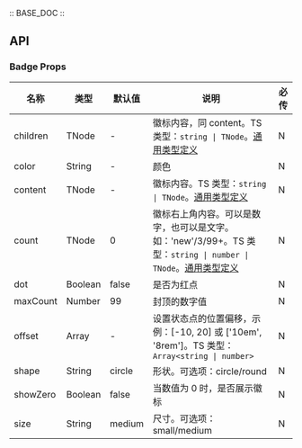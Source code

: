 :: BASE_DOC ::

## API

### Badge Props

名称 | 类型 | 默认值 | 说明 | 必传
-- | -- | -- | -- | --
children | TNode | - | 徽标内容，同 content。TS 类型：<code>string &#124; TNode</code>。[通用类型定义](https://github.com/Tencent/tdesign-react/blob/main/src/common.ts) | N
color | String | - | 颜色 | N
content | TNode | - | 徽标内容。TS 类型：<code>string &#124; TNode</code>。[通用类型定义](https://github.com/Tencent/tdesign-react/blob/main/src/common.ts) | N
count | TNode | 0 | 徽标右上角内容。可以是数字，也可以是文字。如：'new'/3/99+。TS 类型：<code>string &#124; number &#124; TNode</code>。[通用类型定义](https://github.com/Tencent/tdesign-react/blob/main/src/common.ts) | N
dot | Boolean | false | 是否为红点 | N
maxCount | Number | 99 | 封顶的数字值 | N
offset | Array | - | 设置状态点的位置偏移，示例：[-10, 20] 或 ['10em', '8rem']。TS 类型：<code>Array<string &#124; number></code> | N
shape | String | circle | 形状。可选项：circle/round | N
showZero | Boolean | false | 当数值为 0 时，是否展示徽标 | N
size | String | medium | 尺寸。可选项：small/medium | N
